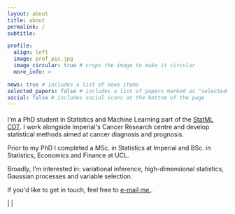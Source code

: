 ```yaml
---
layout: about
title: about
permalink: /
subtitle:

profile:
  align: left
  image: prof_pic.jpg
  image_circular: true # crops the image to make it circular
  more_info: >

news: true # includes a list of news items
selected_papers: false # includes a list of papers marked as "selected={true}"
social: false # includes social icons at the bottom of the page
---
```



<p style="margin-top: 1.2rem"> I'm a PhD student in Statistics and Machine Learning part of the <a href="https://www.statml.io">StatML CDT</a>. I work alongside Imperial's Cancer Research centre and develop statistical methods aimed at cancer diagnosis and prognosis. 

<p> Prior to my PhD I completed a MSc. in Statistics at Imperial and BSc. in Statistics, Economics and Finance at UCL.

<p> Broadly, I'm interested in: variational inference, high-dimensional statistics, Gaussian processes and variable selection.

<p> If you'd like to get in touch, feel free to <a href="mailto:mk1019@ic.ac.uk">e-mail me.</a>. 

<p> <a href="https://www.linkedin.com/in/mkomodromos/"><i class="fab fa-linkedin"></i></a> | <a href="https://wwww.github.com/mkomod"> <i class="fab fa-github"></i></a> | <a href="https://scholar.google.co.uk/citations?user=gFvKPnkAAAAJ&hl=en"> <i class="ai ai-google-scholar"></i></a> 


